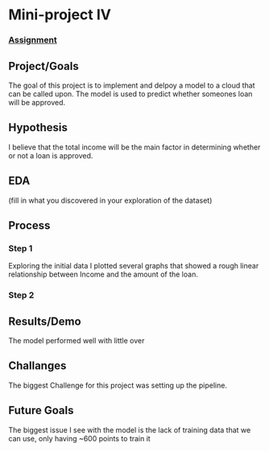 # Mini-project IV

### [Assignment](assignment.md)

## Project/Goals
The goal of this project is to implement and delpoy a model to a cloud that can be called upon.  The model is used to predict whether someones loan will be approved.

## Hypothesis
I believe that the total income will be the main factor in determining whether or not a loan is approved.

## EDA 
(fill in what you discovered in your exploration of the dataset)


## Process
### Step 1
Exploring the initial data I plotted several graphs that showed a rough linear relationship between Income and the amount of the loan.
### Step 2

## Results/Demo
The model performed well with little over 

## Challanges 
The biggest Challenge for this project was setting up the pipeline.

## Future Goals
The biggest issue I see with the model is the lack of training data that we can use, only having ~600 points to train it 
